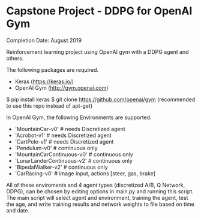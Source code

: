 # Capstone Project - DDPG for OpenAI Gym

Completion Date: August 2019

Reinforcement learning project using OpenAI gym with a DDPG agent and others.

The following packages are required.
* Keras (https://keras.io/)
* OpenAI Gym (http://gym.openai.com)

$ pip install keras
$ git clone https://github.com/openai/gym (recommended to use this repo instead of apt-get)

In OpenAI Gym, the following Environments are supported. 
* 'MountainCar-v0' # needs Discretized agent
* 'Acrobot-v1'     # needs Discretized agent
* 'CartPole-v1'    # needs Discretized agent
* 'Pendulum-v0'    # continuous only
* 'MountainCarContinuous-v0' # continuous only
* 'LunarLanderContinuous-v2' # continuous only
* 'BipedalWalker-v2'  # continuous only
* 'CarRacing-v0'      #  image input, actions [steer, gas, brake]

All of these enviroments and 4 agent types (discretized A/B, Q Network, DDPG), can be chosen by editing options in main.py and running this script. The main script will select agent and environment, training the agent, test the age, and write training results and network weights to file based on time and date. 


